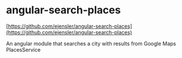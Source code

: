 # angular-search-places

[https://github.com/ejensler/angular-search-places](https://github.com/ejensler/angular-search-places)

An angular module that searches a city with results from Google Maps PlacesService

